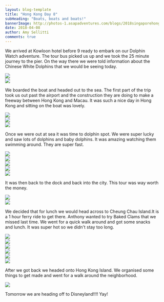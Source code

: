 ```yaml
---
layout: blog-template
title: "Hong Kong Day 8"
subHeading: "Boats, boats and boats!"
bannerImage: http://photos-1.asapadventures.com/blogs/2018singaporehongkong/2018-04-08/IMG_8482.jpg_compressed.JPEG
date: 2018-04-08
author: Amy Sellitti
comments: true
---
```


We arrived at Kowloon hotel before 9 ready to embark on our Dolphin Watch adventure. The tour bus picked us up and we took the 25 minute journey to the pier. On the way there we were told information about the Chinese White Dolphins that we would be seeing today.

<div class="center-image"><img src="http://photos-1.asapadventures.com/blogs/2018singaporehongkong/2018-04-08/IMG_8421.jpg_compressed.JPEG" /></div>
<div class="center-image"><img src="http://photos-1.asapadventures.com/blogs/2018singaporehongkong/2018-04-08/IMG_8422.jpg_compressed.JPEG" /></div>

We boarded the boat and headed out to the sea. The first part of the trip took us out past the airport and the construction they are doing to make a freeway between Hong Kong and Macau. It was such a nice day in Hong Kong and sitting on the boat was lovely.

<div class="center-image"><img src="http://photos-1.asapadventures.com/blogs/2018singaporehongkong/2018-04-08/IMG_8424.jpg_compressed.JPEG" /></div>
<div class="center-image"><img src="http://photos-1.asapadventures.com/blogs/2018singaporehongkong/2018-04-08/IMG_8429.jpg_compressed.JPEG" /></div>
<div class="center-image"><img src="http://photos-1.asapadventures.com/blogs/2018singaporehongkong/2018-04-08/IMG_8439.jpg_compressed.JPEG" /></div>

Once we were out at sea it was time to dolphin spot. We were super lucky and saw lots of dolphins and baby dolphins. It was amazing watching them swimming around. They are super fast.

<div class="center-image"><img src="http://photos-1.asapadventures.com/blogs/2018singaporehongkong/2018-04-08/IMG_8482.jpg_compressed.JPEG" /></div>
<div class="center-image"><img src="http://photos-1.asapadventures.com/blogs/2018singaporehongkong/2018-04-08/IMG_8523.jpg_compressed.JPEG" /></div>
<div class="center-image"><img src="http://photos-1.asapadventures.com/blogs/2018singaporehongkong/2018-04-08/IMG_8602.jpg_compressed.JPEG" /></div>
<div class="center-image"><img src="http://photos-1.asapadventures.com/blogs/2018singaporehongkong/2018-04-08/IMG_8615.jpg_compressed.JPEG" /></div>
<div class="center-image"><img src="http://photos-1.asapadventures.com/blogs/2018singaporehongkong/2018-04-08/IMG_8616.jpg_compressed.JPEG" /></div>

It was then back to the dock and back into the city. This tour was way worth the money.

<div class="center-image"><img src="http://photos-1.asapadventures.com/blogs/2018singaporehongkong/2018-04-08/IMG_8626.jpg_compressed.JPEG" /></div>
<div class="center-image"><img src="http://photos-1.asapadventures.com/blogs/2018singaporehongkong/2018-04-08/IMG_8628.jpg_compressed.JPEG" /></div>

We decided that for lunch we would head across to Cheung Chau Island.It is a 1 hour ferry ride to get there. Anthony wanted to try Baked Clams that we missed last time. We went for a quick walk around and got some snacks and lunch. It was super hot so we didn't stay too long.

<div class="center-image"><img src="http://photos-1.asapadventures.com/blogs/2018singaporehongkong/2018-04-08/IMG_8631.jpg_compressed.JPEG" /></div>
<div class="center-image"><img src="http://photos-1.asapadventures.com/blogs/2018singaporehongkong/2018-04-08/IMG_8634.jpg_compressed.JPEG" /></div>
<div class="center-image"><img src="http://photos-1.asapadventures.com/blogs/2018singaporehongkong/2018-04-08/IMG_8636.jpg_compressed.JPEG" /></div>
<div class="center-image"><img src="http://photos-1.asapadventures.com/blogs/2018singaporehongkong/2018-04-08/IMG_8639.jpg_compressed.JPEG" /></div>
<div class="center-image"><img src="http://photos-1.asapadventures.com/blogs/2018singaporehongkong/2018-04-08/IMG_8640.jpg_compressed.JPEG" /></div>
<div class="center-image"><img src="http://photos-1.asapadventures.com/blogs/2018singaporehongkong/2018-04-08/IMG_8649.jpg_compressed.JPEG" /></div>

After we got back we headed onto Hong Kong Island. We organised some things to get made and went for a walk around the neighborhood.

<div class="center-image"><img src="http://photos-1.asapadventures.com/blogs/2018singaporehongkong/2018-04-08/IMG_8652.jpg_compressed.JPEG" /></div>

Tomorrow we are heading off to Disneyland!!!! Yay!
